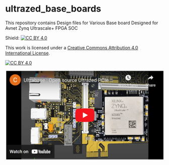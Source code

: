 # ultrazed_base_boards
This repository contains Design files for Various Base board Designed for Avnet Zynq Ultrascale+ FPGA SOC


Shield: [![CC BY 4.0][cc-by-shield]][cc-by]

This work is licensed under a [Creative Commons Attribution 4.0 International
License][cc-by].

[![CC BY 4.0][cc-by-image]][cc-by]

[cc-by]: http://creativecommons.org/licenses/by/4.0/
[cc-by-image]: https://i.creativecommons.org/l/by/4.0/88x31.png
[cc-by-shield]: https://img.shields.io/badge/License-CC%20BY%204.0-lightgrey.svg


![alt text](https://github.com/circuitvalley/ultrazed_base_boards/blob/main/Ultrabase_PCIe/Manufacturing/Images/Ultrabase%20%20Open%20source%20Ultrazed%20PCIe%20Carrier%20Card%20for%20Xilinx%20AMD%20Zynq%20Ultrascale+%20FPGA%20SOC%20SOM%20(135).png)

